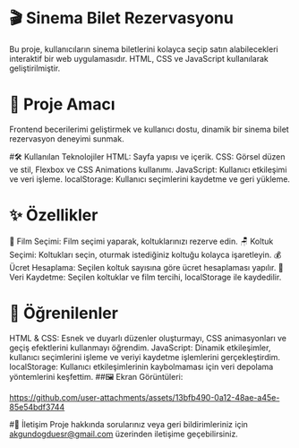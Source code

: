 # 🎬 Sinema Bilet Rezervasyonu
Bu proje, kullanıcıların sinema biletlerini kolayca seçip satın alabilecekleri interaktif bir web uygulamasıdır. HTML, CSS ve JavaScript kullanılarak geliştirilmiştir.

# 🎯 Proje Amacı
Frontend becerilerimi geliştirmek ve kullanıcı dostu, dinamik bir sinema bilet rezervasyon deneyimi sunmak.

#🛠️ Kullanılan Teknolojiler
HTML: Sayfa yapısı ve içerik.
CSS: Görsel düzen ve stil, Flexbox ve CSS Animations kullanımı.
JavaScript: Kullanıcı etkileşimi ve veri işleme.
localStorage: Kullanıcı seçimlerini kaydetme ve geri yükleme.

# ✨ Özellikler
🎥 Film Seçimi: Film seçimi yaparak, koltuklarınızı rezerve edin.
🪑 Koltuk Seçimi: Koltukları seçin, oturmak istediğiniz koltuğu kolayca işaretleyin.
💰 Ücret Hesaplama: Seçilen koltuk sayısına göre ücret hesaplaması yapılır.
💾 Veri Kaydetme: Seçilen koltuklar ve film tercihi, localStorage ile kaydedilir.

# 🔧 Öğrenilenler
HTML & CSS: Esnek ve duyarlı düzenler oluşturmayı, CSS animasyonları ve geçiş efektlerini kullanmayı öğrendim.
JavaScript: Dinamik etkileşimler, kullanıcı seçimlerini işleme ve veriyi kaydetme işlemlerini gerçekleştirdim.
localStorage: Kullanıcı etkileşimlerinin kaybolmaması için veri depolama yöntemlerini keşfettim.
##🖼️ Ekran Görüntüleri:

https://github.com/user-attachments/assets/13bfb490-0a12-48ae-a45e-85e54bdf3744








#📧 İletişim
Proje hakkında sorularınız veya geri bildirimleriniz için akgundogduesr@gmail.com üzerinden iletişime geçebilirsiniz.


